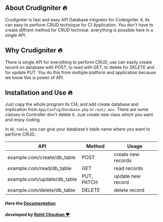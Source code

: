 ## About Crudigniter 🔥
Crudigniter is fast and easy API Database intigrator for Codeigniter 4, its can easy to perform CRUD technique for CI Application. You don't have to create diffrent method for CRUD techniue. everything is possible here in a single API.
 
## Why Crudigniter 🔥
There is single API for everything to perform CRUD, use can easily create record on database with POST, to read with GET, to delete for DELETE and for update PUT. You do this from multiple platform and application because we know this is power of API.

## Installation and Use 🔥
Just copy the whole program its CI4, and add create database and implication from `App/Config/Database.php` or `root/.env`. There are some classes in Controller don't delete it. Just create new class which you want and enjoy coding.

in `db_table`, you can give your database's table name where you want to perform CRUD.

|API|Method| Usage|
|-|-|-|
|example.com/create/db_table| POST | create new records|
|example.com/read/db_table| GET | read records|
|example.com/update/db_table| PUT, PATCH | update new record|
|example.com/delete/db_table| DELETE | delete record|

<h4>Here the <a href="https://github.com/rohit-chouhan/crudigniter/blob/master/DOCS.md">Documentation</a><h4>

developed by <a href="https://linkedin.com/in/itsrohitchouhan">Rohit Chouhan ❤️</a>